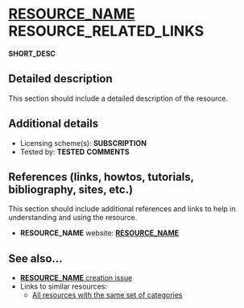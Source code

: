 # [__RESOURCE_NAME__](__RESOURCE_URL__) __RESOURCE_RELATED_LINKS__

__SHORT_DESC__


## Detailed description

This section should include a detailed description of the resource.


## Additional details

- Licensing scheme(s): __SUBSCRIPTION__
- Tested by: __TESTED__
__COMMENTS__


## References (links, howtos, tutorials, bibliography, sites, etc.)

This section should include additional references and links to help in
understanding and using the resource.

- __RESOURCE_NAME__ website: [__RESOURCE_NAME__](__RESOURCE_URL__)


## See also...

- [__RESOURCE_NAME__ creation issue](__ISSUE_URL__)
- Links to similar resources:
  - [All resources with the same set of categories](__SIMILAR_URL__)
